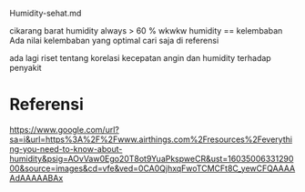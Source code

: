Humidity-sehat.md

cikarang barat humidity always > 60 % wkwkw
humidity == kelembaban
Ada nilai kelembaban yang optimal
cari saja di referensi

ada lagi riset tentang korelasi kecepatan angin dan humidity terhadap penyakit

# Referensi
https://www.google.com/url?sa=i&url=https%3A%2F%2Fwww.airthings.com%2Fresources%2Feverything-you-need-to-know-about-humidity&psig=AOvVaw0Ego20T8ot9YuaPkspweCR&ust=1603500633129000&source=images&cd=vfe&ved=0CA0QjhxqFwoTCMCFt8C_yewCFQAAAAAdAAAAABAx